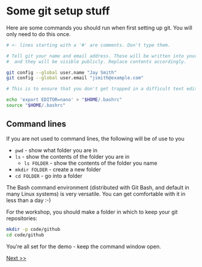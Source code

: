 # Some git setup stuff

Here are some commands you should run when first setting up git. You will only need to do this once.

```sh
# <- lines starting with a '#' are comments. Don't type them.

# Tell git your name and email address. These will be written into your commits
#  and they will be visible publicly. Replace contents accordingly.

git config --global user.name "Jay Smith"
git config --global user.email "jsmith@example.com"

# This is to ensure that you don't get trapped in a difficult text editor

echo 'export EDITOR=nano' > "$HOME/.bashrc"
source "$HOME/.bashrc"
```

## Command lines

If you are not used to command lines, the following will be of use to you

* `pwd` - show what folder you are in
* `ls` - show the contents of the folder you are in
  * `ls FOLDER` - show the contents of the folder you name
* `mkdir FOLDER` - create a new folder
* `cd FOLDER` - go into a folder

The Bash command environment (distributed with Git Bash, and default in many Linux systems) is very versatile. You can get comfortable with it in less than a day :-)

For the workshop, you should make a folder in which to keep your git repositories:

```sh
mkdir -p code/github
cd code/github
```

You're all set for the demo - keep the command window open.

[Next >>](04_common_git_commands.md)
